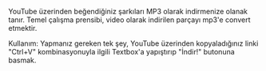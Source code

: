 YouTube üzerinden beğendiğiniz şarkıları MP3 olarak indirmenize olanak tanır. Temel çalışma prensibi, video olarak indirilen parçayı mp3'e convert etmektir.

Kullanım: Yapmanız gereken tek şey, YouTube üzerinden kopyaladığınız linki "Ctrl+V" kombinasyonuyla ilgili Textbox'a yapıştırıp "İndir!" butonuna basmak.
